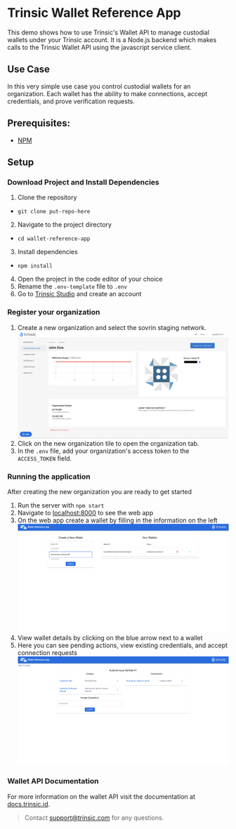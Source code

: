 # Trinsic Wallet Reference App
This demo shows how to use Trinsic's Wallet API to manage custodial wallets under your Trinsic account. It is a Node.js backend which makes calls to the Trinsic Wallet API using the javascript service client.

## Use Case
In this very simple use case you control custodial wallets for an organization. Each wallet has the ability to make connections, accept credentials, and prove verification requests.

## Prerequisites:
- <a href="https://www.npmjs.com/get-npm" target="_blank">NPM</a>

## Setup

### Download Project and Install Dependencies
1. Clone the repository
- `git clone put-repo-here`
2. Navigate to the project directory
- `cd wallet-reference-app`
3. Install dependencies
- `npm install`
4. Open the project in the code editor of your choice
5. Rename the `.env-template` file to `.env`
6. Go to <a href="https://studio.trinsic.id" target="_blank">Trinsic Studio</a> and create an account

### Register your organization
1. Create a new organization and select the sovrin staging network.
![new organization](assets/organization.png)
3. Click on the new organization tile to open the organization tab.
4. In the `.env` file, add your organization's access token to the `ACCESS_TOKEN` field.

### Running the application
After creating the new organization you are ready to get started
1. Run the server with `npm start`
2. Navigate to <a href="http://localhost:8000" target="_blank">localhost:8000</a> to see the web app
3. On the web app create a wallet by filling in the information on the left
![wallet home](assets/walletHome.png)
4. View wallet details by clicking on the blue arrow next to a wallet
5. Here you can see pending actions, view existing credentials, and accept connection requests
![wallet details](assets/walletDetails.png)

### Wallet API Documentation
For more information on the wallet API visit the documentation at [docs.trinsic.id](https://docs.trinsic.id/reference).

> Contact <support@trinsic.com> for any questions.
